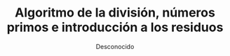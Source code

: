 ---
title: "Algoritmo de la división, números primos e introducción a los residuos"
year: 2019
thumbnail: "assets/img/Logo-ommags.png"
topic: "Teoría de Números"
file: "assets/pdf/Material/Algoritmo-de-la-división-números-primos-e-introducción-a-los-residuos.pdf"
author: "Desconocido"
level: "Intermedio"
alttext: "Lo que sobra también importa."
---